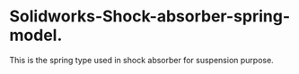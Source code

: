# Solidworks-Shock-absorber-spring-model.
This is the spring type used in shock absorber for suspension purpose.
